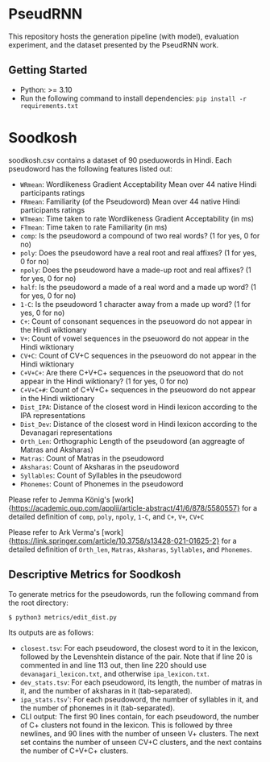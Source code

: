 # PseudRNN

This repository hosts the generation pipeline (with model), evaluation experiment, and the dataset presented by the PseudRNN work.

## Getting Started

- Python: >= 3.10
- Run the following command to install dependencies: `pip install -r requirements.txt`

# Soodkosh

soodkosh.csv contains a dataset of 90 pseduowords in Hindi. Each pseudoword has the following features listed out:

* `WRmean`: Wordlikeness Gradient Acceptability Mean over 44 native Hindi participants ratings
* `FRmean`: Familiarity (of the Pseudoword) Mean over 44 native Hindi participants ratings
* `WTmean`: Time taken to rate Wordlikeness Gradient Acceptability (in ms)
* `FTmean`: Time taken to rate Familiarity (in ms)
* `comp`: Is the pseudoword a compound of two real words? (1 for yes, 0 for no)
* `poly`: Does the pseudoword have a real root and real affixes? (1 for yes, 0 for no)
* `npoly`: Does the pseudoword have a made-up root and real affixes? (1 for yes, 0 for no)
* `half`: Is the pseudoword a made of a real word and a made up word? (1 for yes, 0 for no)
* `1-C`: Is the pseudoword 1 character away from a made up word? (1 for yes, 0 for no)
* `C+`: Count of consonant sequences in the pseuoword do not appear in the Hindi wiktionary
* `V+`: Count of vowel sequences in the pseuoword do not appear in the Hindi wiktionary
* `CV+C`: Count of CV+C sequences in the pseuoword do not appear in the Hindi wiktionary
* `C+V+C+`: Are there C+V+C+ sequences in the pseuoword that do not appear in the Hindi wiktionary? (1 for yes, 0 for no)
* `C+V+C+#`: Count of C+V+C+ sequences in the pseuoword do not appear in the Hindi wiktionary
* `Dist_IPA`: Distance of the closest word in Hindi lexicon according to the IPA representations
* `Dist_Dev`: Distance of the closest word in Hindi lexicon according to the Devanagari representations
* `Orth_Len`: Orthographic Length of the pseudoword (an aggreagte of Matras and Aksharas)
* `Matras`: Count of Matras in the pseudoword
* `Aksharas`: Count of Aksharas in the pseudoword
* `Syllables`: Count of Syllables in the pseudoword
* `Phonemes`: Count of Phonemes in the pseudoword

Please refer to Jemma König's [work]{https://academic.oup.com/applij/article-abstract/41/6/878/5580557} for a detailed definition of `comp`, `poly`, `npoly`, `1-C`, and `C+`, `V+`, `CV+C`

Please refer to Ark Verma's [work]{https://link.springer.com/article/10.3758/s13428-021-01625-2} for a detailed definition of `Orth_len`, `Matras`, `Aksharas`, `Syllables`, and `Phonemes`.

## Descriptive Metrics for Soodkosh
To generate metrics for the pseudowords, run the following command from the root directory:
```
$ python3 metrics/edit_dist.py
```

Its outputs are as follows:

* `closest.tsv`: For each pseudoword, the closest word to it in the lexicon, followed by the Levenshtein distance of the pair. Note that if line 20 is commented in and line 113 out, then line 220 should use `devanagari_lexicon.txt`, and otherwise `ipa_lexicon.txt`.
* `dev_stats.tsv`: For each pseudoword, its length, the number of matras in it, and the number of aksharas in it (tab-separated).
* `ipa_stats.tsv`': For each pseudoword, the number of syllables in it, and the number of phonemes in it (tab-separated).
* CLI output: The first 90 lines contain, for each pseudoword, the number of C+ clusters not found in the lexicon. This is followed by three newlines, and 90 lines with the number of unseen V+ clusters. The next set contains the number of unseen CV+C clusters, and the next contains the number of C+V+C+ clusters.
